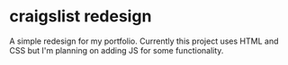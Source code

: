 # craigslist redesign

A simple redesign for my portfolio. Currently this project uses HTML and CSS but I'm planning on adding JS for some functionality.